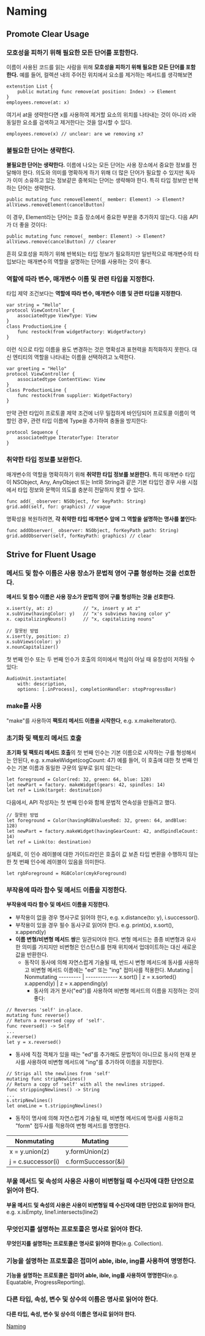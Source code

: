 # Naming

## Promote Clear Usage

### 모호성을 피하기 위해 필요한 모든 단어를 포함한다.
이름이 사용된 코드를 읽는 사람을 위해 **모호성을 피하기 위해 필요한 모든 단어를 포함한다.**
예를 들어, 컬렉션 내의 주어진 위치에서 요소를 제거하는 메서드를 생각해보면
```
extenstion List {
    public mutating func remove(at position: Index) -> Element 
}
employees.remove(at: x)
```
여기서 at을 생략한다면 x를 사용하여 제거할 요소의 위치를 나타내는 것이 아니라 x와 동일한 요소를 검색하고 제거한다는 것을 암시할 수 있다.
```
employees.remove(x) // unclear: are we removing x?
```

### 불필요한 단어는 생략한다.
**불필요한 단어는 생략한다.** 이름에 나오는 모든 단어는 사용 장소에서 중요한 정보를 전달해야 한다.
의도와 의미를 명확하게 하기 위해 더 많은 단어가 필요할 수 있지만 독자가 이미 소유하고 있는 정보같은 중복되는 단어는 생략해야 한다. 특히 타입 정보만 반복하는 단어는 생략한다.
```
public mutating func removeElement(_ member: Element) -> Element?
allViews.removeElement(cancelButton)
```
이 경우, Element라는 단어는 호출 장소에서 중요한 부분을 추가하지 않는다. 다음 API가 더 좋을 것이다:
```
public mutating func remove(_ member: Element) -> Element?
allViews.remove(cancelButton) // clearer
```
흔히 모호성을 피하기 위해 반복되는 타입 정보가 필요하지만 일반적으로 매개변수의 타입보다는 매개변수의 역할을 설명하는 단어를 사용하는 것이 좋다.

### 역할에 따라 변수, 매개변수 이름 및 관련 타입을 지정한다.
타입 제약 조건보다는 **역할에 따라 변수, 매개변수 이름 및 관련 타입을 지정한다.**
```
var string = "Hello"
protocol ViewController {
    associatedtype ViewType: View
}
class ProductionLine {
    func restock(from widgetFactory: WidgetFactory)
}
```
이런 식으로 타입 이름을 용도 변경하는 것은 명확성과 표현력을 최적화하지 못한다. 대신 엔티티의 역할을 나타내는 이름을 선택하려고 노력한다.
```
var greeting = "Hello"
protocol ViewController {
    associatedtype ContentView: View
}
class ProductionLine {
    func restock(from supplier: WidgetFactory)
}
```
만약 관련 타입이 프로토콜 제약 조건에 너무 밀접하게 바인딩되어 프로토콜 이름이 역할인 경우, 관련 타입 이름에 Type을 추가하여 충돌을 방지한다:
```
protocol Sequence {
    associatedtype IteratorType: Iterator
}
```

### 취약한 타입 정보를 보완한다.
매개변수의 역할을 명확히하기 위해 **취약한 타입 정보를 보완한다.**
특히 매개변수 타입이 NSObject, Any, AnyObject 또는 Int와 String과 같은 기본 타입인 경우 사용 시점에서 타입 정보와 문맥이 의도를 충분히 전달하지 못할 수 있다.
```
func add(_ observer: NSObject, for keyPath: String)
grid.add(self, for: graphics) // vague
```
명확성을 복원하려면, **각 취약한 타입 매개변수 앞에 그 역할을 설명하는 명사를 붙인다:**
```
func addObserver(_ observer: NSObject, forKeyPath path: String)
grid.addObserver(self, forKeyPath: graphics) // clear
```

## Strive for Fluent Usage
### 메서드 및 함수 이름은 사용 장소가 문법적 영어 구를 형성하는 것을 선호한다.
**메서드 및 함수 이름은 사용 장소가 문법적 영어 구를 형성하는 것을 선호한다.**
```
x.isert(y, at: z)			// "x, insert y at z"
x.subView(havingColor: y)	// "x's subviews having color y"
x. capitalizingNouns()		// "x, capitalizing nouns"
```
```
// 잘못된 방법
x.isert(y, position: z)
x.subViews(color: y)
x.nounCapitalizer()
```
첫 번째 인수 또는 두 번째 인수가 호출의 의미에서 핵심이 아닐 때 유창성이 저하될 수 있다:
```
AudioUnit.instantiate(
    with: description,
    options: [.inProcess], completionHandler: stopProgressBar)
```

### make를 사용
"make"를 사용하여 **팩토리 메서드 이름을 시작한다**, e.g. x.makeIterator().

### 초기화 및 팩토리 메서드 호출
**초기화 및 팩토리 메서드 호출**의 첫 번째 인수는 기본 이름으로 시작하는 구를 형성해서는 안된다, e.g. x.makeWidget(cogCount: 47)
예를 들어, 이 호출에 대한 첫 번째 인수는 기본 이름과 동일한 구문의 일부로 읽지 않는다:
```
let foreground = Color(red: 32, green: 64, blue: 128)
let newPart = factory. makeWidget(gears: 42, spindles: 14)
let ref = Link(target: destination)
```
다음에서, API 작성자는 첫 번째 인수와 함께 문법적 연속성을 만들려고 했다.
```
// 잘못된 방법
let foreground = Color(havingRGBValuesRed: 32, green: 64, andBlue: 128)
let newPart = factory.makeWidget(havingGearCount: 42, andSpindleCount: 14)
let ref = Link(to: destination)
```
실제로, 이 인수 레이블에 대한 가이드라인은 호출이 값 보존 타입 변환을 수행하지 않는 한 첫 번째 인수에 레이블이 있음을 의미한다.
```
let rgbForeground = RGBColor(cmykForeground)
```

### 부작용에 따라 함수 및 메서드 이름을 지정한다.
**부작용에 따라 함수 및 메서드 이름을 지정한다.**
* 부작용이 없을 경우 명사구로 읽어야 한다, e.g. x.distance(to: y), i.successor().
* 부작용이 있을 경우 필수 동사구로 읽어야 한다. e.g. print(x), x.sort(), x.append(y)
* **이름 변형/비변형 메서드 쌍**은 일관되어야 한다. 변형 메서드는 종종 비변형과 유사한 의미를 가지지만 비변형은 인스턴스를 현재 위치에서 업데이트하는 대신 새로운 값을 반환한다.
    * 동작이 동사에 의해 자연스럽게 기술될 때, 반드시 변형 메서드에 동사를 사용하고 비변형 메서드 이름에는 "ed" 또는 "ing" 접미사를 적용한다. 
Mutating | Nonmutating
--------- | -------------
x.sort() | z = x.sorted()
x.append(y) | z = x.appending(y)
        * 동사의 과거 분사("ed")를 사용하여 비변형 메서드의 이름을 지정하는 것이 좋다:
```
// Reverses 'self' in-place.
mutating func reverse()
// Return a reversed copy of 'self'.
func reversed() -> Self
...
x.reverse()
let y = x.reversed()
```
* 동사에 직접 객체가 있을 때는 "ed"를 추가해도 문법적이 아니므로 동사의 현재 분사를 사용하여 비변형 메서드에 "ing"를 추가하여 이름을 지정한다.
```
// Strips all the newlines from 'self'
mutating func stripNewlines()
// Return a copy of 'self' with all the newlines stripped.
func strippingNewlines() -> String
...
s.stripNewlines()
let oneLine = t.strippingNewlines()
```
* 동작이 명사에 의해 자연스럽게 기술될 때, 비변형 메서드에 명사를 사용하고 "form" 접두사를 적용하여 변형 메서드를 명명한다.

Nonmutating | Mutating
------------ | -------------
x = y.union(z) | y.formUnion(z)
j = c.successor(i) | c.formSuccessor(&i)

### 부울 메서드 및 속성의 사용은 사용이 비변형일 때 수신자에 대한 단언으로 읽어야 한다.
**부울 메서드 및 속성의 사용은 사용이 비변형일 때 수신자에 대한 단언으로 읽어야 한다**, e.g. x.isEmpty, line1.intersects(line2)

### 무엇인지를 설명하는 프로토콜은 명사로 읽어야 한다.
**무엇인지를 설명하는 프로토콜은 명사로 읽어야 한다**(e.g. Collection).

### 기능을 설명하는 프로토콜은 접미어 able, ible, ing를 사용하여 명명한다.
**기능을 설명하는 프로토콜은 접미어 able, ible, ing를 사용하여 명명한다**(e.g. Equatable, ProgressReporting).

### 다른 타입, 속성, 변수 및 상수의 이름은 명사로 읽어야 한다.
**다른 타입, 속성, 변수 및 상수의 이름은 명사로 읽어야 한다.**


[Naming](https://swift.org/documentation/api-design-guidelines/#naming)
